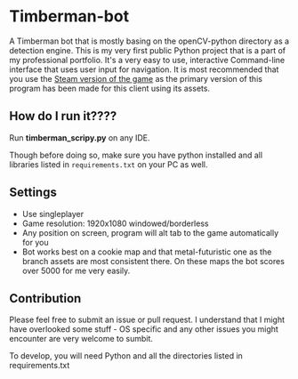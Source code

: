 # Timberman-bot

A Timberman bot that is mostly basing on the openCV-python directory as a detection engine. This is my very first public Python project that is a part of my professional portfolio.
It's a very easy to use, interactive Command-line interface that uses user input for navigation. 
It is most recommended that you use the [Steam version of the game](https://store.steampowered.com/app/398710/Timberman/) as the primary version of this program has been made for this client using its assets.

## How do I run it????

Run **timberman_scripy.py** on any IDE. 

Though before doing so, make sure you have python installed and all libraries listed in `requirements.txt` on your PC as well.

## Settings
* Use singleplayer
* Game resolution: 1920x1080 windowed/borderless
* Any position on screen, program will alt tab to the game automatically for you
* Bot works best on a cookie map and that metal-futuristic one as the branch assets are most consistent there. On these maps the bot scores over 5000 for me very easily. 

## Contribution 
Please feel free to submit an issue or pull request. I understand that I might have overlooked some stuff - OS specific and any other issues you might encounter are very welcome to sumbit.

To develop, you will need Python and all the directories listed in requirements.txt
